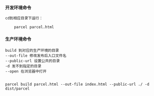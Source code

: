 #### 开发环境命令
```html
cd到相应目录下运行：

    parcel parcel.html
```

#### 生产环境命令
```text
build 到对应的生产环境的目录
--out-file 修改发布后入口文件名
--public-url 设置公共的目录
-d 发不到指定的目录
--open 在浏览器中打开


parcel build parcel.html --out-file index.html --public-url ./ -d dist/parcel
```
